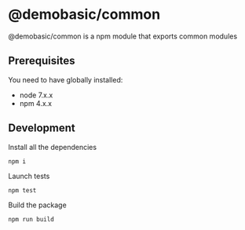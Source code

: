 # @demobasic/common

@demobasic/common is a npm module that exports common modules

## Prerequisites

You need to have globally installed:

* node 7.x.x
* npm 4.x.x

## Development

Install all the dependencies

```
npm i
```

Launch tests

```
npm test
```

Build the package

```
npm run build
```